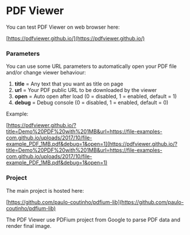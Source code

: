 # PDF Viewer

You can test PDF Viewer on web browser here:

[https://pdfviewer.github.io/](https://pdfviewer.github.io/)

### Parameters

You can use some URL parameters to automatically open your PDF file and/or change viewer behaviour:

1. **title** = Any text that you want as title on page
2. **url** = Your PDF public URL to be downloaded by the viewer
3. **open** = Auto open after load (0 = disabled, 1 = enabled, default = 1)
4. **debug** = Debug console (0 = disabled, 1 = enabled, default = 0)

Example:

[https://pdfviewer.github.io/?title=Demo%20PDF%20with%201MB&url=https://file-examples-com.github.io/uploads/2017/10/file-example_PDF_1MB.pdf&debug=1&open=1](https://pdfviewer.github.io/?title=Demo%20PDF%20with%201MB&url=https://file-examples-com.github.io/uploads/2017/10/file-example_PDF_1MB.pdf&debug=1&open=1)

### Project

The main project is hosted here:

[https://github.com/paulo-coutinho/pdfium-lib](https://github.com/paulo-coutinho/pdfium-lib)

The PDF Viewer use PDFium project from Google to parse PDF data and render final image.
